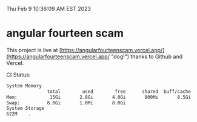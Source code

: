 Thu Feb  9 10:36:09 AM EST 2023

# angular fourteen scam


This project is live at [https://angularfourteenscam.vercel.app/](https://angularfourteenscam.vercel.app/ "dog!") thanks to Github and Vercel.

CI Status: 

```bash
System Memory
               total        used        free      shared  buff/cache   available
Mem:            15Gi       2.8Gi       4.0Gi       900Mi       8.5Gi        11Gi
Swap:          8.0Gi       1.0Mi       8.0Gi
System Storage
622M	.
```
```bash

